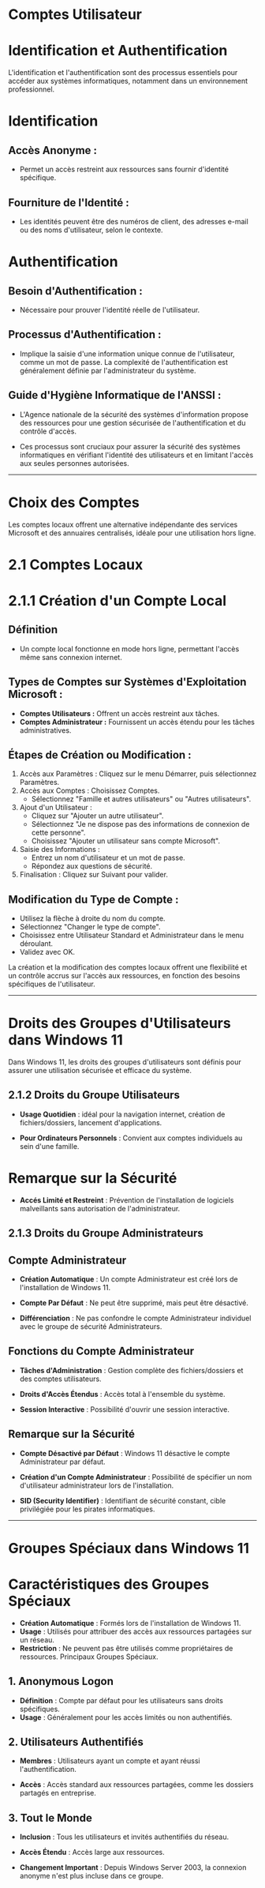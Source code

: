 # **Comptes Utilisateur**

# **Identification et Authentification**

L'identification et l'authentification sont des processus essentiels pour accéder aux systèmes informatiques, notamment dans un environnement professionnel.

#  **Identification**

## **Accès Anonyme :** 
  - Permet un accès restreint aux ressources sans fournir d'identité spécifique.

## **Fourniture de l'Identité :**
  - Les identités peuvent être des numéros de client, des adresses e-mail ou des noms d'utilisateur, selon le contexte.

#  **Authentification**

## **Besoin d'Authentification :** 
  - Nécessaire pour prouver l'identité réelle de l'utilisateur.

## **Processus d'Authentification :** 
  - Implique la saisie d'une information unique connue de l'utilisateur, comme un mot de passe. La complexité de l'authentification est généralement définie par l'administrateur du système.

## **Guide d'Hygiène Informatique de l'ANSSI :** 
  - L'Agence nationale de la sécurité des systèmes d'information propose des ressources pour une gestion sécurisée de l'authentification et du contrôle d'accès.

- Ces processus sont cruciaux pour assurer la sécurité des systèmes informatiques en vérifiant l'identité des utilisateurs et en limitant l'accès aux seules personnes autorisées.

---

# **Choix des Comptes**

Les comptes locaux offrent une alternative indépendante des services Microsoft et des annuaires centralisés, idéale pour une utilisation hors ligne.

# **2.1 Comptes Locaux**

# **2.1.1 Création d'un Compte Local**

## **Définition** 
 - Un compte local fonctionne en mode hors ligne, permettant l'accès même sans connexion internet.

## **Types de Comptes sur Systèmes d'Exploitation Microsoft :**

  - **Comptes Utilisateurs :** Offrent un accès restreint aux tâches.
  - **Comptes Administrateur :** Fournissent un accès étendu pour les tâches administratives.

## **Étapes de Création ou Modification :**

  1. Accès aux Paramètres : Cliquez sur le menu Démarrer, puis sélectionnez Paramètres.
  2. Accès aux Comptes : Choisissez Comptes.
     - Sélectionnez "Famille et autres utilisateurs" ou "Autres utilisateurs".
  3. Ajout d'un Utilisateur :
     - Cliquez sur "Ajouter un autre utilisateur".
     - Sélectionnez "Je ne dispose pas des informations de connexion de cette personne".
     - Choisissez "Ajouter un utilisateur sans compte Microsoft".
  4. Saisie des Informations :
     - Entrez un nom d'utilisateur et un mot de passe.
     - Répondez aux questions de sécurité.
  5. Finalisation : Cliquez sur Suivant pour valider.

## **Modification du Type de Compte :**

  - Utilisez la flèche à droite du nom du compte.
  - Sélectionnez "Changer le type de compte".
  - Choisissez entre Utilisateur Standard et Administrateur dans le menu déroulant.
  - Validez avec OK.

La création et la modification des comptes locaux offrent une flexibilité et un contrôle accrus sur l'accès aux ressources, en fonction des besoins spécifiques de l'utilisateur.

---

# **Droits des Groupes d'Utilisateurs dans Windows 11**

Dans Windows 11, les droits des groupes d'utilisateurs sont définis pour assurer une utilisation sécurisée et efficace du système.

## **2.1.2 Droits du Groupe Utilisateurs**

 - **Usage Quotidien** : idéal pour la navigation internet, création de fichiers/dossiers, lancement d'applications. 

 - **Pour Ordinateurs Personnels** : Convient aux comptes individuels au sein d'une famille. 

# **Remarque sur la Sécurité**

 - **Accés Limité et Restreint** : Prévention de l'installation de logiciels malveillants sans autorisation de l'administrateur.

## **2.1.3 Droits du Groupe Administrateurs**

## **Compte Administrateur**

 - **Création Automatique** : Un compte Administrateur est créé lors de l'installation de Windows 11.

 - **Compte Par Défaut**  : Ne peut être supprimé, mais peut être désactivé.

 - **Différenciation**  : Ne pas confondre le compte Administrateur individuel avec le groupe de sécurité
Administrateurs.

## **Fonctions du Compte Administrateur**

 - **Tâches d'Administration** : Gestion complète des fichiers/dossiers et des comptes utilisateurs.

 - **Droits d'Accès Étendus** : Accès total à l'ensemble du système.

 - **Session Interactive** : Possibilité d'ouvrir une session interactive.

## **Remarque sur la Sécurité**

 - **Compte Désactivé par Défaut** : Windows 11 désactive le compte Administrateur par défaut.

 - **Création d'un Compte Administrateur** : Possibilité de spécifier un nom d'utilisateur administrateur
lors de l'installation.

 - **SID (Security Identifier)** : Identifiant de sécurité constant, cible privilégiée pour les pirates
informatiques.

---

# **Groupes Spéciaux dans Windows 11**

# **Caractéristiques des Groupes Spéciaux**

 - **Création Automatique** : Formés lors de l'installation de Windows 11.
 - **Usage** : Utilisés pour attribuer des accès aux ressources partagées sur un réseau.
 - **Restriction** : Ne peuvent pas être utilisés comme propriétaires de ressources.
Principaux Groupes Spéciaux.

## 1. **Anonymous Logon**

 - **Définition** : Compte par défaut pour les utilisateurs sans droits spécifiques.
 - **Usage** : Généralement pour les accès limités ou non authentifiés.

## 2. **Utilisateurs Authentifiés**

 - **Membres** : Utilisateurs ayant un compte et ayant réussi l'authentification.

 - **Accès** : Accès standard aux ressources partagées, comme les dossiers partagés en entreprise.

## 3. **Tout le Monde**

 - **Inclusion** : Tous les utilisateurs et invités authentifiés du réseau.

 - **Accès Étendu** : Accès large aux ressources.

 - **Changement Important** : Depuis Windows Server 2003, la connexion anonyme n'est plus incluse
dans ce groupe.